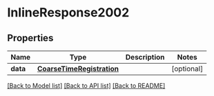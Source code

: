# InlineResponse2002

## Properties
Name | Type | Description | Notes
------------ | ------------- | ------------- | -------------
**data** | [**CoarseTimeRegistration**](CoarseTimeRegistration.md) |  | [optional] 

[[Back to Model list]](../README.md#documentation-for-models) [[Back to API list]](../README.md#documentation-for-api-endpoints) [[Back to README]](../README.md)


